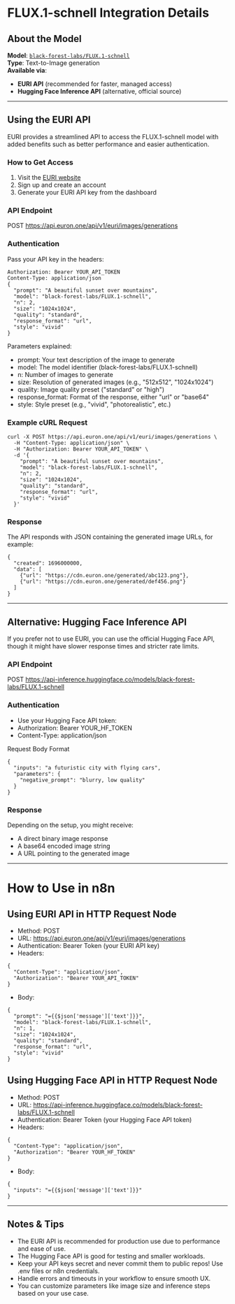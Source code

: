 # FLUX.1-schnell Integration Details

## About the Model

**Model**: [`black-forest-labs/FLUX.1-schnell`](https://huggingface.co/black-forest-labs/FLUX.1-schnell)  
**Type**: Text-to-Image generation  
**Available via**:  
- **EURI API** (recommended for faster, managed access)  
- **Hugging Face Inference API** (alternative, official source)

---

## Using the EURI API

EURI provides a streamlined API to access the FLUX.1-schnell model with added benefits such as better performance and easier authentication.

### How to Get Access

1. Visit the [EURI website](https://euron.one)  
2. Sign up and create an account  
3. Generate your EURI API key from the dashboard

### API Endpoint
POST https://api.euron.one/api/v1/euri/images/generations


### Authentication

Pass your API key in the headers:

```http
Authorization: Bearer YOUR_API_TOKEN
Content-Type: application/json
{
  "prompt": "A beautiful sunset over mountains",
  "model": "black-forest-labs/FLUX.1-schnell",
  "n": 2,
  "size": "1024x1024",
  "quality": "standard",
  "response_format": "url",
  "style": "vivid"
}
```

Parameters explained:
- prompt: Your text description of the image to generate
- model: The model identifier (black-forest-labs/FLUX.1-schnell)
- n: Number of images to generate
- size: Resolution of generated images (e.g., "512x512", "1024x1024")
- quality: Image quality preset ("standard" or "high")
- response_format: Format of the response, either "url" or "base64"
- style: Style preset (e.g., "vivid", "photorealistic", etc.)

### Example cURL Request

```http
curl -X POST https://api.euron.one/api/v1/euri/images/generations \
  -H "Content-Type: application/json" \
  -H "Authorization: Bearer YOUR_API_TOKEN" \
  -d '{
    "prompt": "A beautiful sunset over mountains",
    "model": "black-forest-labs/FLUX.1-schnell",
    "n": 2,
    "size": "1024x1024",
    "quality": "standard",
    "response_format": "url",
    "style": "vivid"
  }'
  ```
  
### Response

The API responds with JSON containing the generated image URLs, for example:
```http
{
  "created": 1696000000,
  "data": [
    {"url": "https://cdn.euron.one/generated/abc123.png"},
    {"url": "https://cdn.euron.one/generated/def456.png"}
  ]
}
```

---

## Alternative: Hugging Face Inference API
If you prefer not to use EURI, you can use the official Hugging Face API, though it might have slower response times and stricter rate limits.

### API Endpoint
POST https://api-inference.huggingface.co/models/black-forest-labs/FLUX.1-schnell

### Authentication
- Use your Hugging Face API token:
- Authorization: Bearer YOUR_HF_TOKEN
- Content-Type: application/json

Request Body Format
```http
{
  "inputs": "a futuristic city with flying cars",
  "parameters": {
    "negative_prompt": "blurry, low quality"
  }
}
```

### Response
Depending on the setup, you might receive:
- A direct binary image response
- A base64 encoded image string
- A URL pointing to the generated image


---

# How to Use in n8n

## Using EURI API in HTTP Request Node
- Method: POST
- URL: https://api.euron.one/api/v1/euri/images/generations
- Authentication: Bearer Token (your EURI API key)
- Headers:
```http
{
  "Content-Type": "application/json",
  "Authorization": "Bearer YOUR_API_TOKEN"
}
```
- Body:
```http
{
  "prompt": "={{$json['message']['text']}}",
  "model": "black-forest-labs/FLUX.1-schnell",
  "n": 1,
  "size": "1024x1024",
  "quality": "standard",
  "response_format": "url",
  "style": "vivid"
}
```


## Using Hugging Face API in HTTP Request Node
- Method: POST
- URL: https://api-inference.huggingface.co/models/black-forest-labs/FLUX.1-schnell
- Authentication: Bearer Token (your Hugging Face API token)
- Headers:
```http
{
  "Content-Type": "application/json",
  "Authorization": "Bearer YOUR_HF_TOKEN"
}
```
- Body:
```http
{
  "inputs": "={{$json['message']['text']}}"
}
```

---

## Notes & Tips
- The EURI API is recommended for production use due to performance and ease of use.
- The Hugging Face API is good for testing and smaller workloads.
- Keep your API keys secret and never commit them to public repos! Use .env files or n8n credentials.
- Handle errors and timeouts in your workflow to ensure smooth UX.
- You can customize parameters like image size and inference steps based on your use case.